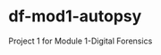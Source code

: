 # df-mod1-autopsy
 Project 1 for Module 1-Digital Forensics


<head>
<title>Autopsy Forensic Report for case C1Prj01</title>
<link rel="icon" type="image/ico" href="contentfavicon.ico" />
<meta http-equiv="Content-Type" content="text/html; charset=utf-8">
</head>
<frameset cols="350px,*">
<frame src="content\nav.html" name="nav">
<frame src="content\summary.html" name="content">
<noframes>Your browser is not compatible with our frame setup.<br />
Please see <a href="content
av.html">the navigation page</a> for artifact links,<br />
and <a href="contentsummary.html">the summary page</a> for a case summary.</noframes>
</frameset>
</html>
